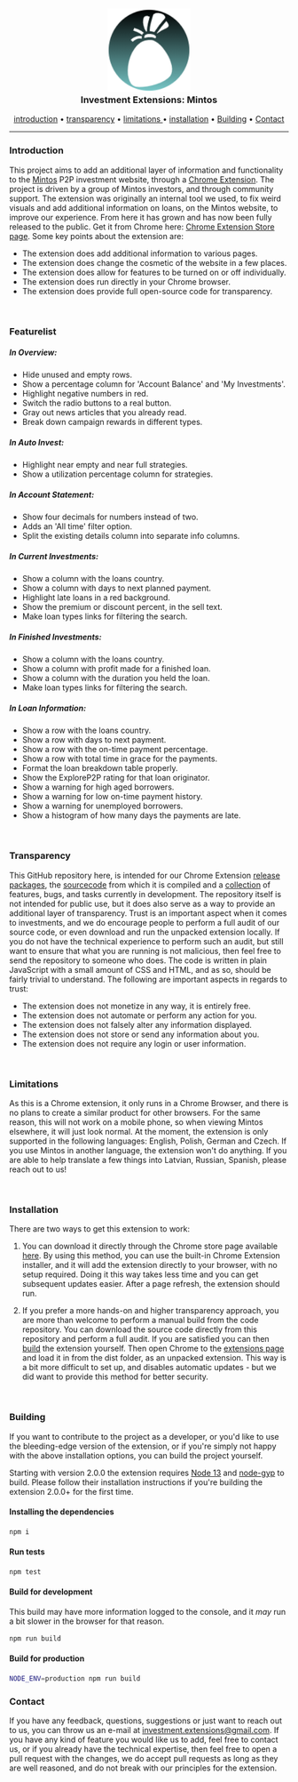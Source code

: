 <h3 align="center">
    <img src="src/icons/icon-128.png" width="150">
    <br>
    Investment Extensions: Mintos
</h3>

<p align="center">
    <a href="#Introduction">introduction</a>
    •
    <a href="#Transparency">transparency</a>
    •
    <a href="#Limitations" >limitations </a>
    •
    <a href="#Installation">installation</a>
    •
    <a href="#Building">Building</a>
    •
    <a href="#Contact"     >Contact     </a>
</p>

---



### Introduction

This project aims to add an additional layer of information and functionality to the [Mintos](https://www.mintos.com) P2P investment website, through a [Chrome Extension](https://chrome.google.com/webstore/detail/investment-extensions-min/ehngchilahobaplambailiienioefiod?fbclid=IwAR01MI6zIVPmprXmABE3KDIEdpU7hW_b4cJrI0AwM2gpjFFrT-GuJx5qFxo). The project is driven by a group of Mintos investors, and through community support. The extension was originally an internal tool we used, to fix weird visuals and add additional information on loans, on the Mintos website, to improve our experience. From here it has grown and has now been fully released to the public. Get it from Chrome here: [Chrome Extension Store page](https://chrome.google.com/webstore/detail/investment-extensions-min/ehngchilahobaplambailiienioefiod?fbclid=IwAR01MI6zIVPmprXmABE3KDIEdpU7hW_b4cJrI0AwM2gpjFFrT-GuJx5qFxo). Some key points about the extension are:

- The extension does add additional information to various pages.
- The extension does change the cosmetic of the website in a few places.
- The extension does allow for features to be turned on or off individually.
- The extension does run directly in your Chrome browser.
- The extension does provide full open-source code for transparency.

<br>



### Featurelist

##### In Overview:
- Hide unused and empty rows.
- Show a percentage column for 'Account Balance' and 'My Investments'.
- Highlight negative numbers in red.
- Switch the radio buttons to a real button.
- Gray out news articles that you already read.
- Break down campaign rewards in different types.

##### In Auto Invest:
- Highlight near empty and near full strategies.
- Show a utilization percentage column for strategies.

##### In Account Statement:
- Show four decimals for numbers instead of two.
- Adds an 'All time' filter option.
- Split the existing details column into separate info columns.

##### In Current Investments:
- Show a column with the loans country.
- Show a column with days to next planned payment.
- Highlight late loans in a red background.
- Show the premium or discount percent, in the sell text.
- Make loan types links for filtering the search.

##### In Finished Investments:
- Show a column with the loans country.
- Show a column with profit made for a finished loan.
- Show a column with the duration you held the loan.
- Make loan types links for filtering the search.

##### In Loan Information:
- Show a row with the loans country.
- Show a row with days to next payment.
- Show a row with the on-time payment percentage.
- Show a row with total time in grace for the payments.
- Format the loan breakdown table properly.
- Show the ExploreP2P rating for that loan originator.
- Show a warning for high aged borrowers.
- Show a warning for low on-time payment history.
- Show a warning for unemployed borrowers.
- Show a histogram of how many days the payments are late.

<br>



### Transparency

This GitHub repository here, is intended for our Chrome Extension [release packages](https://github.com/DeeNaxic/mintos-extension/tree/master/bin), the [sourcecode](https://github.com/DeeNaxic/mintos-extension/tree/master/src) from which it is compiled and a [collection](https://github.com/DeeNaxic/mintos-extension/issues) of features, bugs, and tasks currently in development. The repository itself is not intended for public use, but it does also serve as a way to provide an additional layer of transparency. Trust is an important aspect when it comes to investments, and we do encourage people to perform a full audit of our source code, or even download and run the unpacked extension locally. If you do not have the technical experience to perform such an audit, but still want to ensure that what you are running is not malicious, then feel free to send the repository to someone who does. The code is written in plain JavaScript with a small amount of CSS and HTML, and as so, should be fairly trivial to understand. The following are important aspects in regards to trust:

- The extension does not monetize in any way, it is entirely free.
- The extension does not automate or perform any action for you.
- The extension does not falsely alter any information displayed.
- The extension does not store or send any information about you.
- The extension does not require any login or user information.

<br>



### Limitations

As this is a Chrome extension, it only runs in a Chrome Browser, and there is no plans to create a similar product for other browsers. For the same reason, this will not work on a mobile phone, so when viewing Mintos elsewhere, it will just look normal. At the moment, the extension is only supported in the following languages: English, Polish, German and Czech. If you use Mintos in another language, the extension won't do anything. If you are able to help translate a few things into Latvian, Russian, Spanish, please reach out to us!

<br>



### Installation

There are two ways to get this extension to work:

1. You can download it directly through the Chrome store page available [here](https://chrome.google.com/webstore/detail/investment-extensions-min/ehngchilahobaplambailiienioefiod?fbclid=IwAR01MI6zIVPmprXmABE3KDIEdpU7hW_b4cJrI0AwM2gpjFFrT-GuJx5qFxo). By using this method, you can use the built-in Chrome Extension installer, and it will add the extension directly to your browser, with no setup required. Doing it this way takes less time and you can get subsequent updates easier. After a page refresh, the extension should run.

2. If you prefer a more hands-on and higher transparency approach, you are more than welcome to perform a manual build from the code repository. You can download the source code directly from this repository and perform a full audit. If you are satisfied you can then [build](#Building) the extension yourself. Then open Chrome to the [extensions page](chrome://extensions/) and load it in from the dist folder, as an unpacked extension. This way is a bit more difficult to set up, and disables automatic updates - but we did want to provide this method for better security.

<br>

### Building

If you want to contribute to the project as a developer, or you'd like to use the bleeding-edge version of the extension, or if you're simply not happy with the above installation options, you can build the project yourself.

Starting with version 2.0.0 the extension requires [Node 13](https://nodejs.org/) and [node-gyp](https://github.com/nodejs/node-gyp) to build. Please follow their installation instructions if you're building the extension 2.0.0+ for the first time.

#### Installing the dependencies
```sh
npm i
```

#### Run tests
```sh
npm test
```

#### Build for development
This build may have more information logged to the console, and it *may* run a bit slower in the browser for that reason.
```sh
npm run build
```

#### Build for production
```sh
NODE_ENV=production npm run build
```

### Contact

If you have any feedback, questions, suggestions or just want to reach out to us, you can throw us an e-mail at investment.extensions@gmail.com. If you have any kind of feature you would like us to add, feel free to contact us, or if you already have the technical expertise, then feel free to open a pull request with the changes, we do accept pull requests as long as they are well reasoned, and do not break with our principles for the extension.

<br>
